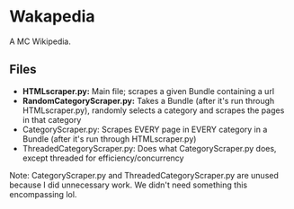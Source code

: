 # Wakapedia
A MC Wikipedia.

## Files
* **HTMLscraper.py:** Main file; scrapes a given Bundle containing a url
* **RandomCategoryScraper.py:** Takes a Bundle (after it's run through HTMLscraper.py), randomly selects a category and scrapes the pages in that category
* CategoryScraper.py: Scrapes EVERY page in EVERY category in a Bundle (after it's run through HTMLscraper.py)
* ThreadedCategoryScraper.py: Does what CategoryScraper.py does, except threaded for efficiency/concurrency

Note: CategoryScraper.py and ThreadedCategoryScraper.py are unused because I did unnecessary work. We didn't need something this encompassing lol.
